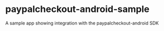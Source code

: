 # paypalcheckout-android-sample
A sample app showing integration with the paypalcheckout-android SDK
